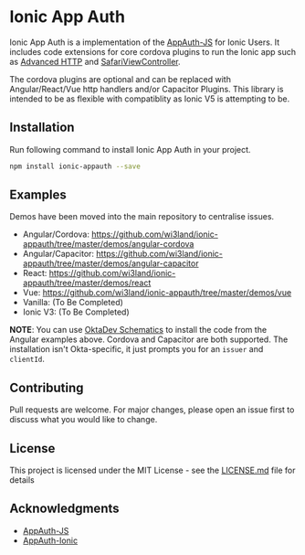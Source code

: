 # Ionic App Auth

Ionic App Auth is a implementation of the [AppAuth-JS](https://github.com/openid/AppAuth-JS) for Ionic Users.
It includes code extensions for core cordova plugins to run the Ionic app such as [Advanced HTTP](https://github.com/silkimen/cordova-plugin-advanced-http) and [SafariViewController](https://github.com/EddyVerbruggen/cordova-plugin-safariviewcontroller).

The cordova plugins are optional and can be replaced with Angular/React/Vue http handlers and/or Capacitor Plugins.
This library is intended to be as flexible with compatiblity as Ionic V5 is attempting to be.

## Installation

Run following command to install Ionic App Auth in your project.

```bash
npm install ionic-appauth --save
```

## Examples

Demos have been moved into the main repository to centralise issues.
- Angular/Cordova: https://github.com/wi3land/ionic-appauth/tree/master/demos/angular-cordova<br />
- Angular/Capacitor: https://github.com/wi3land/ionic-appauth/tree/master/demos/angular-capacitor<br />
- React: https://github.com/wi3land/ionic-appauth/tree/master/demos/react<br />
- Vue: https://github.com/wi3land/ionic-appauth/tree/master/demos/vue<br />
- Vanilla: (To Be Completed)
- Ionic V3: (To Be Completed)

**NOTE**: You can use [OktaDev Schematics](https://github.com/oktadeveloper/schematics#ionic) to install the code from the Angular examples above. Cordova and Capacitor are both supported. The installation isn't Okta-specific, it just prompts you for an `issuer` and `clientId`.

## Contributing

Pull requests are welcome. For major changes, please open an issue first to discuss what you would like to change.

## License

This project is licensed under the MIT License - see the [LICENSE.md](LICENSE.md) file for details

## Acknowledgments

* [AppAuth-JS](https://github.com/openid/AppAuth-JS)
* [AppAuth-Ionic](https://github.com/Belicosus/AppAuth-Ionic)
